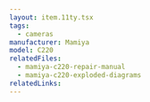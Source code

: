 ```yaml
---
layout: item.11ty.tsx
tags:
  - cameras
manufacturer: Mamiya
model: C220
relatedFiles:
  - mamiya-c220-repair-manual
  - mamiya-c220-exploded-diagrams
relatedLinks:
---
```

